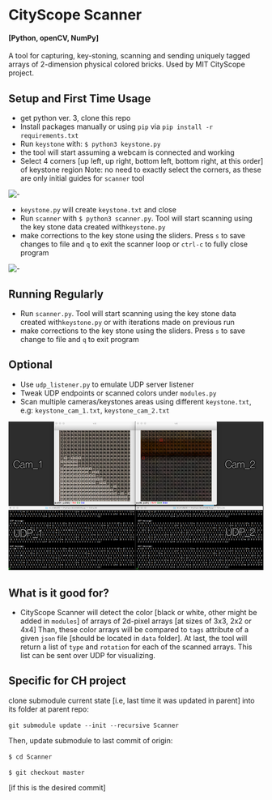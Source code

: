 # CityScope Scanner

#### [Python, openCV, NumPy]

A tool for capturing, key-stoning, scanning and sending uniquely tagged arrays of 2-dimension physical colored bricks. Used by MIT CityScope project.

## Setup and First Time Usage

- get python ver. 3, clone this repo
- Install packages manually or using `pip` via `pip install -r requirements.txt`
- Run `keystone` with: `$ python3 keystone.py`
- the tool will start assuming a webcam is connected and working
- Select 4 corners [up left, up right, bottom left, bottom right, at this order] of keystone region
  Note: no need to exactly select the corners, as these are only initial guides for `scanner` tool

![-](IMG/keystone.gif "keystone")

- `keystone.py` will create `keystone.txt` and close
- Run `scanner` with `$ python3 scanner.py`. Tool will start scanning using the key stone data created with`keystone.py`
- make corrections to the key stone using the sliders. Press `s` to save changes to file and `q` to exit the scanner loop or `ctrl-c` to fully close program

![-](IMG/scanner.gif "keystone")

## Running Regularly

- Run `scanner.py`. Tool will start scanning using the key stone data created with`keystone.py` or with iterations made on previous run
- make corrections to the key stone using the sliders. Press `s` to save change to file and `q` to exit program

## Optional

- Use `udp_listener.py` to emulate UDP server listener
- Tweak UDP endpoints or scanned colors under `modules.py`
- Scan multiple cameras/keystones areas using different `keystone.txt`, e.g: `keystone_cam_1.txt`, `keystone_cam_2.txt`

![-](IMG/multicam.png "multicam scanning and UDP")

## What is it good for?

- CityScope Scanner will detect the color [black or white, other might be added in `modules`] of arrays of 2d-pixel arrays [at sizes of 3x3, 2x2 or 4x4] Than, these color arrays will be compared to `tags` attribute of a given `json` file [should be located in `data` folder]. At last, the tool will return a list of `type` and `rotation` for each of the scanned arrays. This list can be sent over UDP for visualizing.

## Specific for CH project

clone submodule current state [i.e, last time it was updated in parent] into its folder at parent repo:

`git submodule update --init --recursive Scanner`

Then, update submodule to last commit of origin:

`$ cd Scanner`

`$ git checkout master`

[if this is the desired commit]
